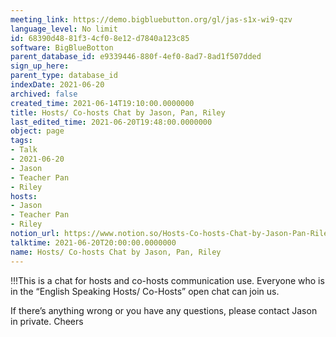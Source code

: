 ```yaml
---
meeting_link: https://demo.bigbluebutton.org/gl/jas-s1x-wi9-qzv
language_level: No limit
id: 68390d48-81f3-4cf0-8e12-d7840a123c85
software: BigBlueBotton
parent_database_id: e9339446-880f-4ef0-8ad7-8ad1f507dded
sign_up_here: 
parent_type: database_id
indexDate: 2021-06-20
archived: false
created_time: 2021-06-14T19:10:00.0000000
title: Hosts/ Co-hosts Chat by Jason, Pan, Riley
last_edited_time: 2021-06-20T19:48:00.0000000
object: page
tags:
- Talk
- 2021-06-20
- Jason
- Teacher Pan
- Riley
hosts:
- Jason
- Teacher Pan
- Riley
notion_url: https://www.notion.so/Hosts-Co-hosts-Chat-by-Jason-Pan-Riley-68390d4881f34cf08e12d7840a123c85
talktime: 2021-06-20T20:00:00.0000000
name: Hosts/ Co-hosts Chat by Jason, Pan, Riley
---
```


!!!This is a chat for hosts and co-hosts communication use. Everyone who is in the “English Speaking Hosts/ Co-Hosts” open chat can join us.

If there’s anything wrong or you have any questions, please contact Jason in private. Cheers

